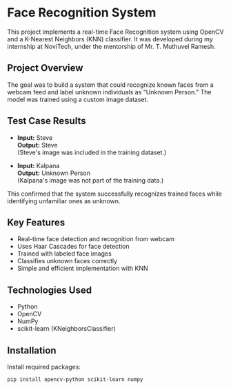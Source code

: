 # Face Recognition System

This project implements a real-time Face Recognition system using OpenCV and a K-Nearest Neighbors (KNN) classifier. It was developed during my internship at NoviTech, under the mentorship of Mr. T. Muthuvel Ramesh.

## Project Overview

The goal was to build a system that could recognize known faces from a webcam feed and label unknown individuals as "Unknown Person." The model was trained using a custom image dataset.

## Test Case Results

- **Input:** Steve  
  **Output:** Steve  
  (Steve's image was included in the training dataset.)

- **Input:** Kalpana  
  **Output:** Unknown Person  
  (Kalpana's image was not part of the training data.)

This confirmed that the system successfully recognizes trained faces while identifying unfamiliar ones as unknown.

## Key Features

- Real-time face detection and recognition from webcam
- Uses Haar Cascades for face detection
- Trained with labeled face images
- Classifies unknown faces correctly
- Simple and efficient implementation with KNN

## Technologies Used

- Python
- OpenCV
- NumPy
- scikit-learn (KNeighborsClassifier)


## Installation

Install required packages:

```bash
pip install opencv-python scikit-learn numpy



